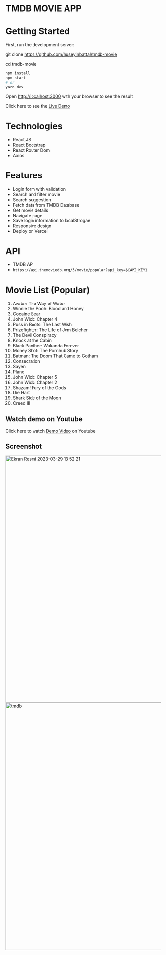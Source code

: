 # TMDB MOVIE APP

# Getting Started

First, run the development server:

git clone https://github.com/huseyinbattal/tmdb-movie

cd tmdb-movie

```bash
npm install
npm start
# or
yarn dev
```

Open [http://localhost:3000](http://localhost:3000) with your browser to see the result.

Click here to see the [Live Demo](https://tmdb-movie-seven.vercel.app/)

# Technologies
- React.JS
- React Bootstrap
- React Router Dom
- Axios

# Features
- Login form with validation
- Search and filter movie
- Search suggestion
- Fetch data from TMDB Database
- Get movie details
- Navigate page
- Save login information to localStrogae
- Responsive design
- Deploy on Vercel

# API
- TMDB API
- `https://api.themoviedb.org/3/movie/popular?api_key=${API_KEY}`

# Movie List (Popular)
1. Avatar: The Way of Water
2. Winnie the Pooh: Blood and Honey
3. Cocaine Bear
4. John Wick: Chapter 4
5. Puss in Boots: The Last Wish
6. Prizefighter: The Life of Jem Belcher
7. The Devil Conspiracy
8. Knock at the Cabin
9. Black Panther: Wakanda Forever
10. Money Shot: The Pornhub Story
11. Batman: The Doom That Came to Gotham
12. Consecration
13. Sayen
14. Plane
15. John Wick: Chapter 5
16. John Wick: Chapter 2
17. Shazam! Fury of the Gods
18. Die Hart
19. Shark Side of the Moon
20. Creed III

## Watch demo on Youtube

Click here to watch [Demo Video](https://www.youtube.com/watch?v=-0WSN8MAZjI) on Youtube

## Screenshot

<img width="800" alt="Ekran Resmi 2023-03-29 13 52 21" src="https://user-images.githubusercontent.com/95706081/228511661-80a4a876-a651-4958-9eb5-9d39e5917b5a.png">


<img width="800" alt="tmdb" src="https://user-images.githubusercontent.com/95706081/228510615-c96b6437-a2d5-406a-8d3a-2841c61e5e18.png">

